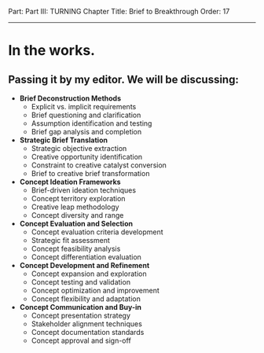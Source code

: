 Part: Part III: TURNING
Chapter Title: Brief to Breakthrough
Order: 17

---

# In the works.

## Passing it by my editor. We will be discussing:

- **Brief Deconstruction Methods**
  - Explicit vs. implicit requirements
  - Brief questioning and clarification
  - Assumption identification and testing
  - Brief gap analysis and completion
- **Strategic Brief Translation**
  - Strategic objective extraction
  - Creative opportunity identification
  - Constraint to creative catalyst conversion
  - Brief to creative brief transformation
- **Concept Ideation Frameworks**
  - Brief-driven ideation techniques
  - Concept territory exploration
  - Creative leap methodology
  - Concept diversity and range
- **Concept Evaluation and Selection**
  - Concept evaluation criteria development
  - Strategic fit assessment
  - Concept feasibility analysis
  - Concept differentiation evaluation
- **Concept Development and Refinement**
  - Concept expansion and exploration
  - Concept testing and validation
  - Concept optimization and improvement
  - Concept flexibility and adaptation
- **Concept Communication and Buy-in**
  - Concept presentation strategy
  - Stakeholder alignment techniques
  - Concept documentation standards
  - Concept approval and sign-off

<div style="height: 120px;"></div>
